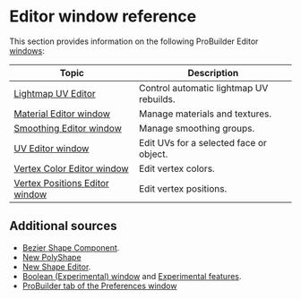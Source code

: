 # Editor window reference

This section provides information on the following ProBuilder Editor [windows](overview-ui.md#pb_editors):

| **Topic** | **Description** |
| --- | --- |
| [Lightmap UV Editor](lightmap-uv.md) | Control automatic lightmap UV rebuilds. |
| [Material Editor window](material-tools.md) | Manage materials and textures. |
| [Smoothing Editor window](smoothing-groups.md) | Manage smoothing groups. |
| [UV Editor window](uv-editor.md) | Edit UVs for a selected face or object. |
| [Vertex Color Editor window](vertex-colors.md) | Edit vertex colors. |
| [Vertex Positions Editor window](vertex-positions.md) | Edit vertex positions. |

## Additional sources

* [Bezier Shape Component](bezier).
* [New PolyShape](shape-tool)
* [New Shape Editor](shape-tool).
* [Boolean (Experimental) window](boolean.md) and [Experimental features](experimental.md).
* [ProBuilder tab of the Preferences window](preferences.md)
